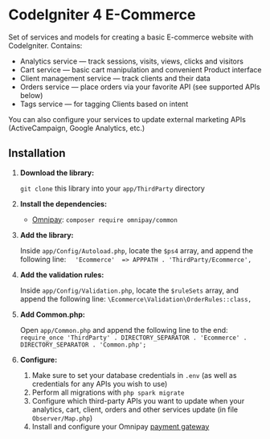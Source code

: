 # CodeIgniter 4 E-Commerce

Set of services and models for creating a basic E-commerce website with CodeIgniter. Contains:

- Analytics service — track sessions, visits, views, clicks and visitors
- Cart service — basic cart manipulation and convenient Product interface
- Client management service — track clients and their data
- Orders service — place orders via your favorite API (see supported APIs below)
- Tags service — for tagging Clients based on intent

You can also configure your services to update external marketing APIs (ActiveCampaign, Google Analytics, etc.)

## Installation

1. **Download the library:**

   `git clone` this library into your `app/ThirdParty` directory

2. **Install the dependencies:**

   - [Omnipay](https://packagist.org/packages/omnipay/common): `composer require omnipay/common`

3. **Add the library:**

   Inside `app/Config/Autoload.php`, locate the `$ps4` array, and append the following line:
   `  'Ecommerce'  => APPPATH . 'ThirdParty/Ecommerce',`

4. **Add the validation rules:**

   Inside `app/Config/Validation.php`, locate the `$ruleSets` array, and append the following line:
   `\Ecommerce\Validation\OrderRules::class,`

5. **Add Common.php:**

   Open `app/Common.php` and append the following line to the end:
   `require_once 'ThirdParty' . DIRECTORY_SEPARATOR . 'Ecommerce' . DIRECTORY_SEPARATOR . 'Common.php';`

6. **Configure:**

   1. Make sure to set your database credentials in `.env` (as well as credentials for any APIs you wish to use)
   2. Perform all migrations with `php spark migrate`
   3. Configure which third-party APIs you want to update when your analytics, cart, client, orders and other services update (in file `Observer/Map.php`)
   4. Install and configure your Omnipay [payment gateway](https://github.com/thephpleague/omnipay#payment-gateways)